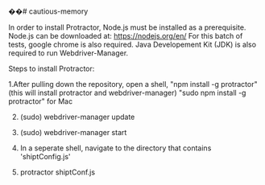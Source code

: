 ��# cautious-memory



In order to install Protractor, Node.js must be installed as a prerequisite.
Node.js can be downloaded at: https://nodejs.org/en/
For this batch of tests, google chrome is also required.
Java Developement Kit (JDK) is also required to run Webdriver-Manager.

Steps to install Protractor:

1.After pulling down the repository, open a shell, "npm install -g protractor"  
(this will install protractor and webdriver-manager) 
"sudo npm install -g protractor" for Mac
  
2. (sudo) webdriver-manager update

3. (sudo) webdriver-manager start

4. In a seperate shell, navigate to the directory that contains
  'shiptConfig.js'

5. protractor shiptConf.js  


